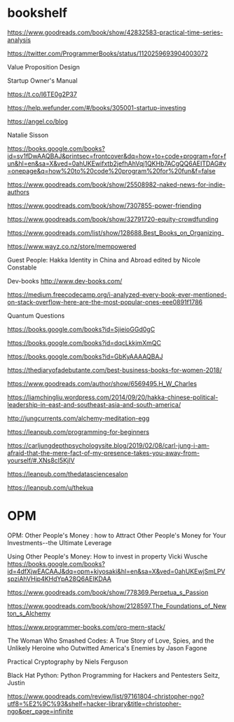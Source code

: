 # bookshelf

https://www.goodreads.com/book/show/42832583-practical-time-series-analysis


https://twitter.com/ProgrammerBooks/status/1120259693904003072

Value Proposition Design

Startup Owner's Manual

https://t.co/I6TE0g2P37

https://help.wefunder.com/#/books/305001-startup-investing

https://angel.co/blog 

Natalie Sisson

https://books.google.com/books?id=sv1fDwAAQBAJ&printsec=frontcover&dq=how+to+code+program+for+fun&hl=en&sa=X&ved=0ahUKEwifxtb2jefhAhVqj1QKHb7ACgQQ6AEITDAG#v=onepage&q=how%20to%20code%20program%20for%20fun&f=false

https://www.goodreads.com/book/show/25508982-naked-news-for-indie-authors

https://www.goodreads.com/book/show/7307855-power-friending

https://www.goodreads.com/book/show/32791720-equity-crowdfunding

https://www.goodreads.com/list/show/128688.Best_Books_on_Organizing_

https://www.wayz.co.nz/store/mempowered

Guest People: Hakka Identity in China and Abroad
edited by Nicole Constable

Dev-books  http://www.dev-books.com/

https://medium.freecodecamp.org/i-analyzed-every-book-ever-mentioned-on-stack-overflow-here-are-the-most-popular-ones-eee0891f1786

Quantum Questions

https://books.google.com/books?id=SjieioGGd0gC

https://books.google.com/books?id=dqcLkkjmXmQC 

https://books.google.com/books?id=GbKyAAAAQBAJ

https://thediaryofadebutante.com/best-business-books-for-women-2018/

https://www.goodreads.com/author/show/6569495.H_W_Charles

https://liamchingliu.wordpress.com/2014/09/20/hakka-chinese-political-leadership-in-east-and-southeast-asia-and-south-america/

http://jungcurrents.com/alchemy-meditation-egg

https://leanpub.com/programming-for-beginners

https://carljungdepthpsychologysite.blog/2019/02/08/carl-jung-i-am-afraid-that-the-mere-fact-of-my-presence-takes-you-away-from-yourself/#.XNs8cI5KjIV

https://leanpub.com/thedatasciencesalon

https://leanpub.com/u/thekua

# OPM
OPM: Other People's Money : how to Attract Other People's Money for Your Investments--the Ultimate Leverage

Using Other People's Money: How to invest in property Vicki Wusche
https://books.google.com/books?id=4dfXjwEACAAJ&dq=opm+kiyosaki&hl=en&sa=X&ved=0ahUKEwjSmLPVspziAhVHjp4KHdYpA28Q6AEIKDAA

https://www.goodreads.com/book/show/778369.Perpetua_s_Passion

https://www.goodreads.com/book/show/2128597.The_Foundations_of_Newton_s_Alchemy

https://www.programmer-books.com/pro-mern-stack/

The Woman Who Smashed Codes: A True Story of Love, Spies, and the Unlikely Heroine who Outwitted America's Enemies
by Jason Fagone

Practical Cryptography 
by Niels Ferguson 
 
Black Hat Python: Python Programming for Hackers and Pentesters
Seitz, Justin

https://www.goodreads.com/review/list/97161804-christopher-ngo?utf8=%E2%9C%93&shelf=hacker-library&title=christopher-ngo&per_page=infinite
